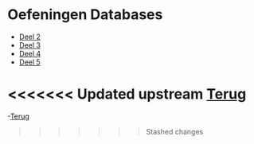 # Oefeningen Databases
- [Deel 2](/Index/Oefeningen-Databases/Deel2.md)
- [Deel 3](/Index/Oefeningen-Databases/Deel3.md)
- [Deel 4](/Index/Oefeningen-Databases/Deel4.md)
- [Deel 5](/Index/Oefeningen-Databases/Deel5.md)

<<<<<<< Updated upstream
[Terug](/README.md)
=======
-[Terug](/README.md)
>>>>>>> Stashed changes
